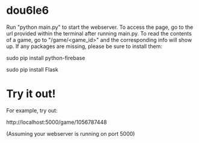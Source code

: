 dou6le6
=======

Run "python main.py" to start the webserver. To access the page, go to the url provided within the terminal after running main.py. To read the contents of a game, go to "/game/<game_id>" and the corresponding info will show up. If any packages are missing, please be sure to install them:

sudo pip install python-firebase

sudo pip install Flask

Try it out!
====

For example, try out:

http://localhost:5000/game/1056787448

(Assuming your webserver is running on port 5000)